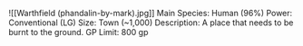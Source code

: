 ![[Warthfield (phandalin-by-mark).jpg]]
Main Species: Human (96%)
Power: Conventional (LG)
Size: Town (~1,000)
Description: A place that needs to be burnt to the ground.
GP Limit: 800 gp

